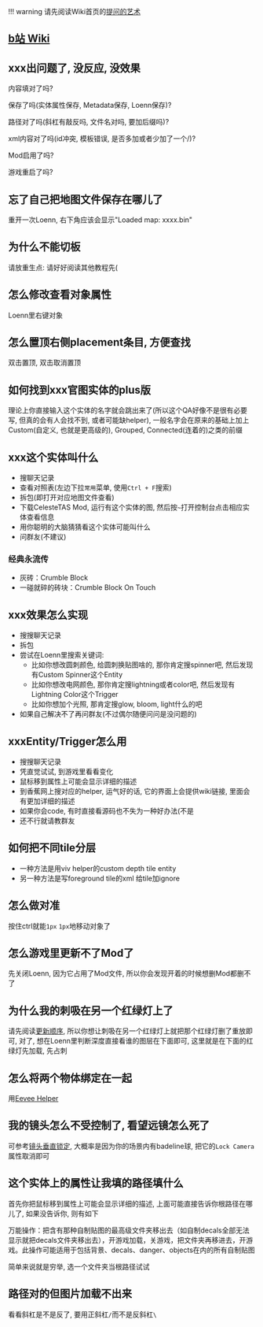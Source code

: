 !!! warning
    请先阅读Wiki首页的[提问的艺术](../../index.md)

## [b站 Wiki](https://wiki.biligame.com/celeste/Loenn#%E5%B8%B8%E8%A7%81%E9%97%AE%E9%A2%98)

## xxx出问题了, 没反应, 没效果

内容填对了吗?

保存了吗(实体属性保存, Metadata保存, Loenn保存)?

路径对了吗(斜杠有敲反吗, 文件名对吗, 要加后缀吗)?

xml内容对了吗(id冲突, 模板错误, 是否多加或者少加了一个/)?

Mod启用了吗?

游戏重启了吗?

## 忘了自己把地图文件保存在哪儿了

重开一次Loenn, 右下角应该会显示"Loaded map: xxxx.bin"

## 为什么不能切板

请放重生点: 请好好阅读其他教程先(

## 怎么修改查看对象属性

Loenn里右键对象

## 怎么置顶右侧placement条目, 方便查找

双击置顶, 双击取消置顶

## 如何找到xxx官图实体的plus版

理论上你直接输入这个实体的名字就会跳出来了(所以这个QA好像不是很有必要写, 但真的会有人会找不到, 或者可能缺helper), 一般名字会在原来的基础上加上Custom(自定义, 也就是更高级的), Grouped, Connected(连着的)之类的前缀

## xxx这个实体叫什么

* 搜聊天记录
* 查看对照表(左边下拉`常用`菜单, 使用`Ctrl + F`搜索)
* 拆包(即打开对应地图文件查看)
* 下载CelesteTAS Mod, 运行有这个实体的图, 然后按`~`打开控制台点击相应实体查看信息
* 用你聪明的大脑猜猜看这个实体可能叫什么
* 问群友(不建议)

### 经典永流传

* 灰砖：Crumble Block
* 一碰就碎的砖块：Crumble Block On Touch

## xxx效果怎么实现

* 搜搜聊天记录
* 拆包
* 尝试在Loenn里搜索关键词:
    * 比如你想改圆刺颜色, 给圆刺换贴图啥的, 那你肯定搜spinner吧, 然后发现有Custom Spinner这个Entity
    * 比如你想改电网颜色, 那你肯定搜lightning或者color吧, 然后发现有Lightning Color这个Trigger
    * 比如你想加个光照, 那肯定搜glow, bloom, light什么的吧
* 如果自己解决不了再问群友(不过偶尔随便问问是没问题的)

## xxxEntity/Trigger怎么用

* 搜搜聊天记录
* 凭直觉试试, 到游戏里看看变化
* 鼠标移到属性上可能会显示详细的描述
* 到香蕉网上搜对应的helper, 运气好的话, 它的界面上会提供wiki链接, 里面会有更加详细的描述
* 如果你会code, 有时直接看源码也不失为一种好办法(不是
* 还不行就请教群友

## 如何把不同tile分层

* 一种方法是用viv helper的custom depth tile entity
* 另一种方法是写foreground tile的xml 给tile加ignore

## 怎么做对准

按住ctrl就能`1px` `1px`地移动对象了

## 怎么游戏里更新不了Mod了

先关闭Loenn, 因为它占用了Mod文件, 所以你会发现开着的时候想删Mod都删不了

## 为什么我的刺吸在另一个红绿灯上了

请先阅读[更新顺序](../../general/common/mechanics.md#更新顺序), 所以你想让刺吸在另一个红绿灯上就把那个红绿灯删了重放即可, 对了, 想在Loenn里判断深度直接看谁的图层在下面即可,
这里就是在下面的红绿灯先加载, 先占刺

## 怎么将两个物体绑定在一起

用[Eevee Helper](https://gamebanana.com/mods/53765)

## 我的镜头怎么不受控制了, 看望远镜怎么死了

可参考[镜头垂直锁定](../../general/common/mechanics.md#镜头垂直锁定), 大概率是因为你的场景内有badeline球, 把它的`Lock Camera`属性取消即可

## 这个实体上的属性让我填的路径填什么

首先你把鼠标移到属性上可能会显示详细的描述, 上面可能直接告诉你根路径在哪儿了, 如果没告诉你, 则有如下

万能操作：把含有那种自制贴图的最高级文件夹移出去（如自制decals全部无法显示就把decals文件夹移出去），开游戏加载，关游戏，把文件夹再移进去，开游戏。此操作可能适用于包括背景、decals、danger、objects在内的所有自制贴图

简单来说就是穷举, 选一个文件夹当根路径试试

## 路径对的但图片加载不出来

看看斜杠是不是反了, 要用正斜杠`/`而不是反斜杠`\ `


